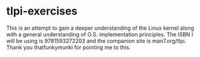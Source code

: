 # tlpi-exercises
This is an attempt to gain a deeper understanding of the Linux kernel along with a general understanding of O.S. implementation principles. The ISBN I will be using is 9781593272203 and the companion site is man7.org/tlpi. Thank you thatfunkymunki for pointing me to this.

